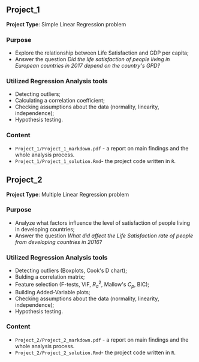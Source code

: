 ## Project_1
**Project Type**: Simple Linear Regression problem
### Purpose
- Explore the relationship between Life Satisfaction and GDP per capita;
- Answer the question *Did the life satisfaction of people living in European countries in 2017 depend on the country's GPD?*
### Utilized Regression Analysis tools
- Detecting outliers;
- Calculating a correlation coefficient;
- Checking assumptions about the data (normality, linearity, independence);
- Hypothesis testing. 
### Content
- `Project_1/Project_1_markdown.pdf` - a report on main findings and the whole analysis process.
- `Project_1/Project_1_solution.Rmd`- the project code written in `R`.

## Project_2
**Project Type**: Multiple Linear Regression problem
### Purpose
- Analyze what factors influence the level of satisfaction of people living in developing countries;
- Answer the question *What did affect the Life Satisfaction rate of people from developing countries in 2016?*
### Utilized Regression Analysis tools
- Detecting outliers (Boxplots, Cook's D chart);
- Bulding a correlation matrix;
- Feature selection (F-tests, VIF, $R_a^2$, Mallow's $C_p$, BIC);
- Building Added-Variable plots;
- Checking assumptions about the data (normality, linearity, independence);
- Hypothesis testing. 
### Content
- `Project_2/Project_2_markdown.pdf` - a report on main findings and the whole analysis process.
- `Project_2/Project_2_solution.Rmd`- the project code written in `R`.

